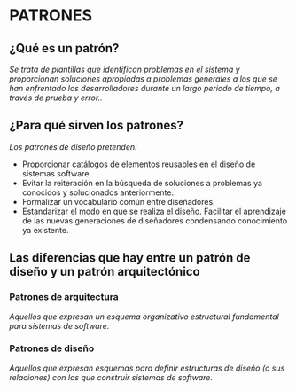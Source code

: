 # PATRONES
## ¿Qué es un patrón?
_Se trata de plantillas que identifican problemas en el sistema y proporcionan soluciones apropiadas a problemas generales a los que se han enfrentado los desarrolladores durante un largo periodo de tiempo, a través de prueba y error.._
## ¿Para qué sirven los patrones?
_Los patrones de diseño pretenden:_
- Proporcionar catálogos de elementos reusables en el diseño de sistemas software.
- Evitar la reiteración en la búsqueda de soluciones a problemas ya conocidos y solucionados anteriormente.
- Formalizar un vocabulario común entre diseñadores.
- Estandarizar el modo en que se realiza el diseño. Facilitar el aprendizaje de las nuevas generaciones de diseñadores condensando conocimiento ya existente.
## Las diferencias que hay entre un patrón de diseño y un patrón arquitectónico
### Patrones de arquitectura
_Aquellos que expresan un esquema organizativo estructural fundamental para sistemas de software._
### Patrones de diseño
_Aquellos que expresan esquemas para definir estructuras de diseño (o sus relaciones) con las que construir sistemas de software._
